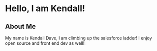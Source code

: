 # Hello, I am Kendall! 
## About Me
My name is Kendall Dave, I am climbing up the salesforce ladder! I enjoy open source and front end dev as well!!
 